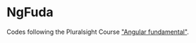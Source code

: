 # NgFuda

Codes following the Pluralsight Course ["Angular fundamental"](https://app.pluralsight.com/player?course=angular-fundamentals&author=jim-cooper&name=angular-fundamentals-m3&clip=10&mode=live). 
